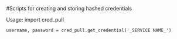 #Scripts for creating and storing hashed credentials

Usage:
    import cred_pull

    username, password = cred_pull.get_credential('_SERVICE NAME_')